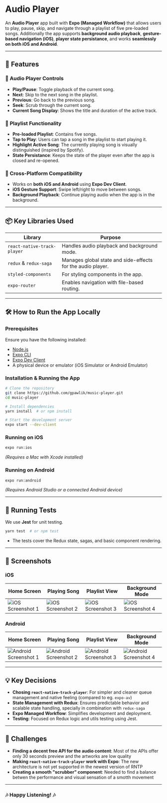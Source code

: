 # Audio Player

An **Audio Player** app built with **Expo (Managed Workflow)** that allows users to play, pause, skip, and navigate through a playlist of five pre-loaded songs. Additionally the app supports **background audio playback**, **gesture-based navigation (iOS)**, **player state persistance**, and works **seamlessly on both iOS and Android**.

---

## 🚀 Features

### 🎵 **Audio Player Controls**

- **Play/Pause**: Toggle playback of the current song.
- **Next**: Skip to the next song in the playlist.
- **Previous**: Go back to the previous song.
- **Seek**: Scrub through the current song.
- **Current Song Display**: Shows the title and duration of the active track.

### 📜 **Playlist Functionality**

- **Pre-loaded Playlist**: Contains five songs.
- **Tap to Play**: Users can tap a song in the playlist to start playing it.
- **Highlight Active Song**: The currently playing song is visually distinguished (inspired by Spotify).
- **State Persistance**: Keeps the state of the player even after the app is closed and re-opened.

### 📱 **Cross-Platform Compatibility**

- Works on **both iOS and Android** using **Expo Dev Client**.
- **iOS Gesture Support**: Swipe left/right to move between songs.
- **Background Playback**: Continue playing audio when the app is in the background.

---

## 📦 Key Libraries Used

| Library                     | Purpose                                                     |
| --------------------------- | ----------------------------------------------------------- |
| `react-native-track-player` | Handles audio playback and background mode.                 |
| `redux` & `redux-saga`      | Manages global state and side-effects for the audio player. |
| `styled-components`         | For styling components in the app.                          |
| `expo-router`               | Enables navigation with file-based routing.                 |

---

## 🛠 How to Run the App Locally

### **Prerequisites**

Ensure you have the following installed:

- [Node.js](https://nodejs.org/)
- [Expo CLI](https://docs.expo.dev/get-started/installation/)
- [Expo Dev Client](https://docs.expo.dev/clients/installation/)
- A physical device or emulator (iOS Simulator or Android Emulator)

### **Installation & Running the App**

```sh
# Clone the repository
git clone https://github.com/gpawlik/music-player.git
cd music-player

# Install dependencies
yarn install  # or npm install

# Start the development server
expo start --dev-client
```

### **Running on iOS**

```sh
expo run:ios
```

_(Requires a Mac with Xcode installed)_

### **Running on Android**

```sh
expo run:android
```

_(Requires Android Studio or a connected Android device)_

---

## 🧪 Running Tests

We use **Jest** for unit testing.

```sh
yarn test  # or npm test
```

- The tests cover the Redux state, sagas, and basic component rendering.

---

## 📸 Screenshots

### **iOS**

| Home Screen                                  | Playing Song                                 | Playlist View                                | Background Mode                              |
| -------------------------------------------- | -------------------------------------------- | -------------------------------------------- | -------------------------------------------- |
| ![iOS Screenshot 1](path/to/screenshot1.png) | ![iOS Screenshot 2](path/to/screenshot2.png) | ![iOS Screenshot 3](path/to/screenshot3.png) | ![iOS Screenshot 4](path/to/screenshot4.png) |

### **Android**

| Home Screen                                      | Playing Song                                     | Playlist View                                    | Background Mode                                  |
| ------------------------------------------------ | ------------------------------------------------ | ------------------------------------------------ | ------------------------------------------------ |
| ![Android Screenshot 1](path/to/screenshot1.png) | ![Android Screenshot 2](path/to/screenshot2.png) | ![Android Screenshot 3](path/to/screenshot3.png) | ![Android Screenshot 4](path/to/screenshot4.png) |

---

## 💡 Key Decisions

- **Chosing `react-native-track-player`**: For simpler and cleaner queue management and native feeling (compared to eg. `expo-av`)
- **State Management with Redux**: Ensures predictable behavior and scalable state handling, specially in combination with `redux-saga`
- **Expo Managed Workflow**: Simplifies development and deployment.
- **Testing**: Focused on Redux logic and utils testing using Jest.

---

## 🧩 Challenges

- **Finding a decent free API for the audio content**: Most of the APIs offer only 30 seconds preview and the artworks are low quality
- **Making `react-native-track-player` work with Expo**: The new architecture is not yet supported in the newest version of RNTP
- **Creating a smooth "scrubber" component**: Needed to find a balance betwen the performance and visual sensation of a smotth movement

---

### 🎶 Happy Listening! 🎶
